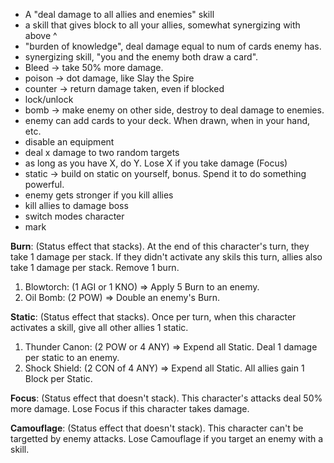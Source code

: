 * A "deal damage to all allies and enemies" skill
* a skill that gives block to all your allies, somewhat synergizing with above ^
* "burden of knowledge", deal damage equal to num of cards enemy has.
* synergizing skill, "you and the enemy both draw a card".
* Bleed -> take 50% more damage.
* poison -> dot damage, like Slay the Spire
* counter -> return damage taken, even if blocked
* lock/unlock
* bomb -> make enemy on other side, destroy to deal damage to enemies.
* enemy can add cards to your deck. When drawn, when in your hand, etc.
* disable an equipment
* deal x damage to two random targets
* as long as you have X, do Y. Lose X if you take damage (Focus)
* static -> build on static on yourself, bonus. Spend it to do something powerful.
* enemy gets stronger if you kill allies
* kill allies to damage boss
* switch modes character
* mark

**Burn**: (Status effect that stacks). At the end of this character's turn, they take 1 damage per stack. If they didn't activate any skils this turn, allies also take 1 damage per stack. Remove 1 burn.
1. Blowtorch: (1 AGI or 1 KNO) => Apply 5 Burn to an enemy.
2. Oil Bomb: (2 POW) => Double an enemy's Burn.

**Static**: (Status effect that stacks). Once per turn, when this character activates a skill, give all other allies 1 static.
1. Thunder Canon: (2 POW or 4 ANY) => Expend all Static. Deal 1 damage per static to an enemy.
2. Shock Shield: (2 CON of 4 ANY) => Expend all Static. All allies gain 1 Block per Static.

**Focus**: (Status effect that doesn't stack). This character's attacks deal 50% more damage. Lose Focus if this character takes damage.

**Camouflage**: (Status effect that doesn't stack). This character can't be targetted by enemy attacks. Lose Camouflage if you target an enemy with a skill.